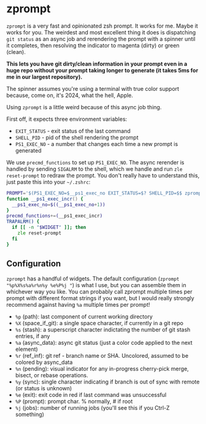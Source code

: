 # zprompt

`zprompt` is a very fast and opinionated zsh prompt. It works for me. Maybe it
works for you. The weirdest and most excellent thing it does is dispatching `git
status` as an async job and rerendering the prompt with a spinner until it
completes, then resolving the indicator to magenta (dirty) or green (clean).

**This lets you have git dirty/clean information in your prompt even in a huge
repo without your prompt taking longer to generate (it takes 5ms for me in our
largest repository).**

The spinner assumes you're using a terminal with true color support because, come
on, it's 2024, what the hell, Apple.

Using `zprompt` is a little weird because of this async job thing.

First off, it expects three environment variables:
* `EXIT_STATUS` - exit status of the last command
* `SHELL_PID` - pid of the shell rendering the prompt
* `PS1_EXEC_NO` - a number that changes each time a new prompt is generated

We use `precmd_functions` to set up `PS1_EXEC_NO`. The async rerender is handled
by sending `SIGALRM` to the shell, which we handle and run `zle reset-prompt` to
redraw the prompt. You don't really have to understand this, just paste this
into your `~/.zshrc`:

```zsh
PROMPT='$(PS1_EXEC_NO=$__ps1_exec_no EXIT_STATUS=$? SHELL_PID=$$ zprompt)'
function __ps1_exec_incr() {
  __ps1_exec_no=$((__ps1_exec_no+1))
}
precmd_functions+=(__ps1_exec_incr)
TRAPALRM() {
  if [[ -n "$WIDGET" ]]; then
    zle reset-prompt
  fi
}
```

## Configuration

`zprompt` has a handful of widgets. The default configuration (`zprompt
"%p%X%s%a%r%n%y %e%P%j "`) is what I use, but you can assemble them in whichever
way you like. You can probably call zprompt multiple times per prompt with
different format strings if you want, but I would really strongly recommend
against having `%a` multiple times per prompt!

* `%p` (path): last component of current working directory
* `%X` (space_if_git): a single space character, if currently in a git repo
* `%s` (stash): a superscript character indictating the number of git stash
  entries, if any
* `%a` (async_data): async git status (just a color code applied to the next
  element)
* `%r` (ref_inf): git ref - branch name or SHA. Uncolored, assumed to be colored
  by async_data
* `%n` (pending): visual indicator for any in-progress cherry-pick merge,
  bisect, or rebase operations.
* `%y` (sync): single character indicating if branch is out of sync with remote
  (or status is unknown)
* `%e` (exit): exit code in red if last command was unsuccessful
* `%P` (prompt): prompt char. % normally, # if root
* `%j` (jobs): number of running jobs (you'll see this if you Ctrl-Z something)

